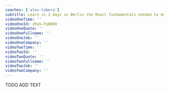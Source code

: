 ```yaml
---
coaches: ['alex-lobera']
subtitle: Learn in 3 days in Berlin the React fundamentals needed to develop React apps the right way
videoOneTime: ''
videoOneId: zRa5-FyWbK8
videoOneQuote: ''
videoOneFullname: ''
videoOneJob: ''
videoOneCompany: ''
videoTwoTime: ''
videoTwoId: ''
videoTwoQuote: ''
videoTwoFullname: ''
videoTwoJob: ''
videoTwoCompany: ''
---
```


TODO ADD TEXT
